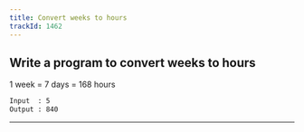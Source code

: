 ```yaml
---
title: Convert weeks to hours
trackId: 1462
---
```


## Write a program to convert weeks to hours

1 week = 7 days = 168 hours

```txt
Input  : 5
Output : 840
```

---

